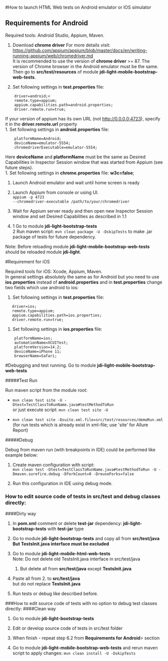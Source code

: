 #How to launch HTML Web tests on Android emulator or IOS simulator
## Requirements for Android

Required tools: Android Studio, Appium, Maven.<br>
1. Download **chrome driver** For more details
   visit: https://github.com/appium/appium/blob/master/docs/en/writing-running-appium/web/chromedriver.md
<br>It is recommended to use the version of **chrome driver** >= 87.
The version of Chrome browser in the Android emulator must be the same. Then go to **src/test/resources** of
module **jdi-light-mobile-bootstrap-web-tests**.

1. Set following settings in **test.properties** file:<br>
```
    driver=android;<
    remote.type=appium;
    appium.capabilities.path=android.properties;
    driver.remote.run=true;
```
If your version of appium has its own URL (not http://0.0.0.0:4723), specify it in the **driver.remote.url**
property<br>
    1. Set following settings in **android.properties** file:<br>
```
    platformName=Android;
    deviceName=emulator-5554;
    chromedriverExecutable=emulator-5554;
```
Here **deviceName** and **platformName** must be the same as Desired Capabilities in Inspector Session window that was
started from Appium (see future steps).<br>
    1. Set following settings in **chrome.properties** file: 
**w3c=false**;

1. Launch Android emulator and wait until home screen is ready

1. Launch Appium from console or using UI.<br>
   <code>appium -p 4723 --chromedriver-executable /path/to/your/chromedriver</code>
   
1. Wait for Appium server ready and then open new Inspector Session window and set Desired Capabilities as described in 1.1

1. 1 Go to module **jdi-light-bootstrap-tests**<br>
   2 Run maven script: <code>mvn clean package -U -DskipTests</code> to make .jar package of tests for future dependency.

Note: Before reloading module **jdi-light-mobile-bootstrap-web-tests** should be reloaded module **jdi-light**. 

#Requirement for iOS

Required tools for iOS: Xcode, Appium, Maven.<br>
In general settings absolutely the same as for Android but you need to use **ios.properties** instead of **android.properties** 
and in **test.properties** change two fields which use android to ios:

1. Set following settings in **test.properties** file: <br>
```   
   driver=ios; 
   remote.type=appium; 
   appium.capabilities.path=ios.properties; 
   driver.remote.run=true;
```   
1. Set following settings in **ios.properties** file:<br>
``` 
    platformName=ios; 
    automationName=XCUITest;
    platformVersion=14.2;
    deviceName=iPhone 11; 
    browserName=Safari;
```    
#Debugging and test running. 
    Go to module **jdi-light-mobile-bootstrap-web-tests**

#####Test Run

Run maven script from the module root:<br>

- `mvn clean test site -U -Dtest=TestClassToRunName.java#testMethodToRun` <br>
or just execute script: `mvn clean test site -U`<br>

- `mvn clean test site -Dsuite.xml.file=src/test/resources/demoRun.xml`
<br>(for run tests which is already exist in xml-file; use 'site' for Allure Report) 

#####Debug

Debug from maven run (with breakpoints in IDE) could be performed like example below:<br>
1. Create maven configuration with script: <br>
`mvn clean test -Dtest=TestClassToRunName.java#testMethodToRun -U -Dmaven.surefire.debug -DforkCount=0 -DreuseForks=false`

1. Run this configuration in IDE using debug mode. 

### How to edit source code of tests in src/test and debug classes directly:
####Dirty way

1. In **pom.xml** comment or delete **test-jar** dependency: **jdi-light-bootstrap-tests** with  **test-jar** type
 
1. Go to module **jdi-light-bootstrap-tests** and copy all from **src/test/java**<br>
**But TestsInit.java interface must be excluded**

1. Go to module **jdi-light-mobile-html-web-tests** <br>
Note: Do not delete old TestsInit.java interface in src/test/java<br>
    1. But delete all from **src/test/java** except **TestsInit.java**

1. Paste all from 2. to **src/test/java**<br> but do not replace **TestsInit.java**

1. Run tests or debug like described before.

###How to edit source code of tests with no option to debug test classes directly:</h3>
####Clean way

1. Go to module **jdi-light-bootstrap-tests**

1. Edit or develop source code of tests in src/test folder

1. When finish - repeat step 6.2 from **Requirements for Android**> section

1. Go to module **jdi-light-mobile-bootstrap-web-tests** and rerun maven script to apply changes: `mvn clean install -U -DskipTests`